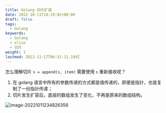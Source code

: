 ```yaml
---
title: Golang 切片扩容
date: 2022-10-11T14:19:02+08:00
draft: false
tags:
  - Golang
keywords:
  - Golang
  - slice
  - 切片
weight: 1
lastmod: 2022-11-17T06:51:11.194Z
---
```




怎么理解切片 `s = append(s, item)` 需要使用 `s` 重新接收呢？

1.   在 golang 语言中所有的参数传递的方式都是值传递的，即便是指针，也是复制了一份指针传递；
2.   切片发生扩容后，底层的数组发生了变化，不再是原来的数组结构。

![image-20221011234826356](https://srcio.oss-cn-hangzhou.aliyuncs.com/images/image-20221011234826356.png)
